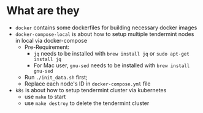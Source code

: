 # What are they

* `docker` contains some dockerfiles for building necessary docker images
* `docker-compose-local` is about how to setup multiple tendermint nodes in local via docker-compose
    * Pre-Requirement:
        * `jq` needs to be installed with `brew install jq` or `sudo apt-get install jq`
        * For Mac user, `gnu-sed` needs to be installed with `brew install gnu-sed`
    * Run `./init_data.sh` first;
    * Replace each node's ID in `docker-compose.yml` file
* `k8s` is about how to setup tendermint cluster via kubernetes
    * use `make` to start
    * use `make destroy` to delete the tendermint cluster

